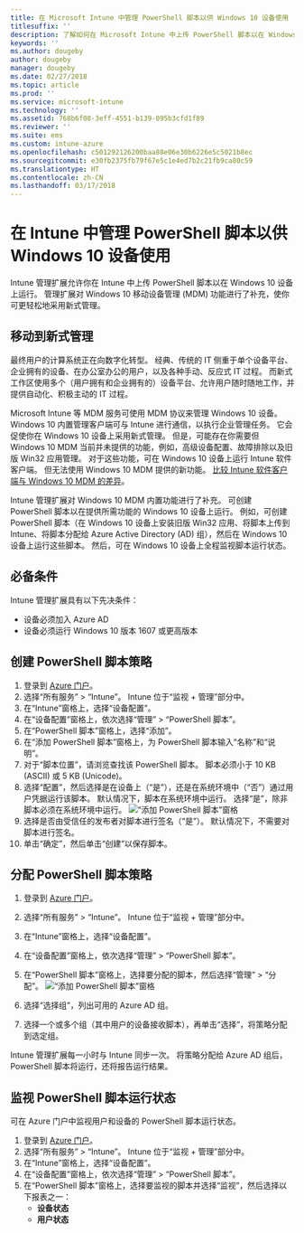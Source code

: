 ```yaml
---
title: 在 Microsoft Intune 中管理 PowerShell 脚本以供 Windows 10 设备使用
titlesuffix: ''
description: 了解如何在 Microsoft Intune 中上传 PowerShell 脚本以在 Windows 10 设备上运行。
keywords: ''
ms.author: dougeby
author: dougeby
manager: dougeby
ms.date: 02/27/2018
ms.topic: article
ms.prod: ''
ms.service: microsoft-intune
ms.technology: ''
ms.assetid: 768b6f08-3eff-4551-b139-095b3cfd1f89
ms.reviewer: ''
ms.suite: ems
ms.custom: intune-azure
ms.openlocfilehash: c501292126200baa88e06e30b6226e5c5021b8ec
ms.sourcegitcommit: e30fb2375fb79f67e5c1e4ed7b2c21fb9ca80c59
ms.translationtype: HT
ms.contentlocale: zh-CN
ms.lasthandoff: 03/17/2018
---
```

# <a name="manage-powershell-scripts-in-intune-for-windows-10-devices"></a>在 Intune 中管理 PowerShell 脚本以供 Windows 10 设备使用
Intune 管理扩展允许你在 Intune 中上传 PowerShell 脚本以在 Windows 10 设备上运行。 管理扩展对 Windows 10 移动设备管理 (MDM) 功能进行了补充，使你可更轻松地采用新式管理。

## <a name="moving-to-modern-management"></a>移动到新式管理
最终用户的计算系统正在向数字化转型。 经典、传统的 IT 侧重于单个设备平台、企业拥有的设备、在办公室办公的用户，以及各种手动、反应式 IT 过程。 而新式工作区使用多个（用户拥有和企业拥有的）设备平台、允许用户随时随地工作，并提供自动化、积极主动的 IT 过程。 

Microsoft Intune 等 MDM 服务可使用 MDM 协议来管理 Windows 10 设备。 Windows 10 内置管理客户端可与 Intune 进行通信，以执行企业管理任务。 它会促使你在 Windows 10 设备上采用新式管理。 但是，可能存在你需要但 Windows 10 MDM 当前并未提供的功能，例如，高级设备配置、故障排除以及旧版 Win32 应用管理。 对于这些功能，可在 Windows 10 设备上运行 Intune 软件客户端。 但无法使用 Windows 10 MDM 提供的新功能。 [比较 Intune 软件客户端与 Windows 10 MDM 的差异](https://docs.microsoft.com/intune-classic/deploy-use/pc-management-comparison)。

Intune 管理扩展对 Windows 10 MDM 内置功能进行了补充。 可创建 PowerShell 脚本以在提供所需功能的 Windows 10 设备上运行。 例如，可创建 PowerShell 脚本（在 Windows 10 设备上安装旧版 Win32 应用、将脚本上传到 Intune、将脚本分配给 Azure Active Directory (AD) 组），然后在 Windows 10 设备上运行这些脚本。 然后，可在 Windows 10 设备上全程监视脚本运行状态。

## <a name="prerequisites"></a>必备条件
Intune 管理扩展具有以下先决条件：
- 设备必须加入 Azure AD
- 设备必须运行 Windows 10 版本 1607 或更高版本

## <a name="create-a-powershell-script-policy"></a>创建 PowerShell 脚本策略 
1. 登录到 [Azure 门户](https://portal.azure.com)。
2. 选择“所有服务” > “Intune”。 Intune 位于“监视 + 管理”部分中。
3. 在“Intune”窗格上，选择“设备配置”。
4. 在“设备配置”窗格上，依次选择“管理” > “PowerShell 脚本”。
5. 在“PowerShell 脚本”窗格上，选择“添加”。
6. 在“添加 PowerShell 脚本”窗格上，为 PowerShell 脚本输入“名称”和“说明”。
7. 对于“脚本位置”，请浏览查找该 PowerShell 脚本。 脚本必须小于 10 KB (ASCII) 或 5 KB (Unicode)。
8. 选择“配置”，然后选择是在设备上（“是”），还是在系统环境中（“否”）通过用户凭据运行该脚本。 默认情况下，脚本在系统环境中运行。 选择“是”，除非脚本必须在系统环境中运行。 
  ![“添加 PowerShell 脚本”窗格](./media/mgmt-extension-add-script.png)
9. 选择是否由受信任的发布者对脚本进行签名（“是”）。 默认情况下，不需要对脚本进行签名。 
10. 单击“确定”，然后单击“创建”以保存脚本。

## <a name="assign-a-powershell-script-policy"></a>分配 PowerShell 脚本策略
1. 登录到 [Azure 门户](https://portal.azure.com)。
2. 选择“所有服务” > “Intune”。 Intune 位于“监视 + 管理”部分中。
3. 在“Intune”窗格上，选择“设备配置”。
4. 在“设备配置”窗格上，依次选择“管理” > “PowerShell 脚本”。
5. 在“PowerShell 脚本”窗格上，选择要分配的脚本，然后选择“管理” > “分配”。
  ![“添加 PowerShell 脚本”窗格](./media/mgmt-extension-assignments.png)
 
6. 选择“选择组”，列出可用的 Azure AD 组。 
7. 选择一个或多个组（其中用户的设备接收脚本），再单击“选择”，将策略分配到选定组。

Intune 管理扩展每一小时与 Intune 同步一次。 将策略分配给 Azure AD 组后，PowerShell 脚本将运行，还将报告运行结果。 
 
## <a name="monitor-run-status-for-powershell-scripts"></a>监视 PowerShell 脚本运行状态
可在 Azure 门户中监视用户和设备的 PowerShell 脚本运行状态。
1. 登录到 [Azure 门户](https://portal.azure.com)。
2. 选择“所有服务” > “Intune”。 Intune 位于“监视 + 管理”部分中。
3. 在“Intune”窗格上，选择“设备配置”。
4. 在“设备配置”窗格上，依次选择“管理” > “PowerShell 脚本”。
5. 在“PowerShell 脚本”窗格上，选择要监视的脚本并选择“监视”，然后选择以下报表之一：
   - **设备状态**
   - **用户状态**
